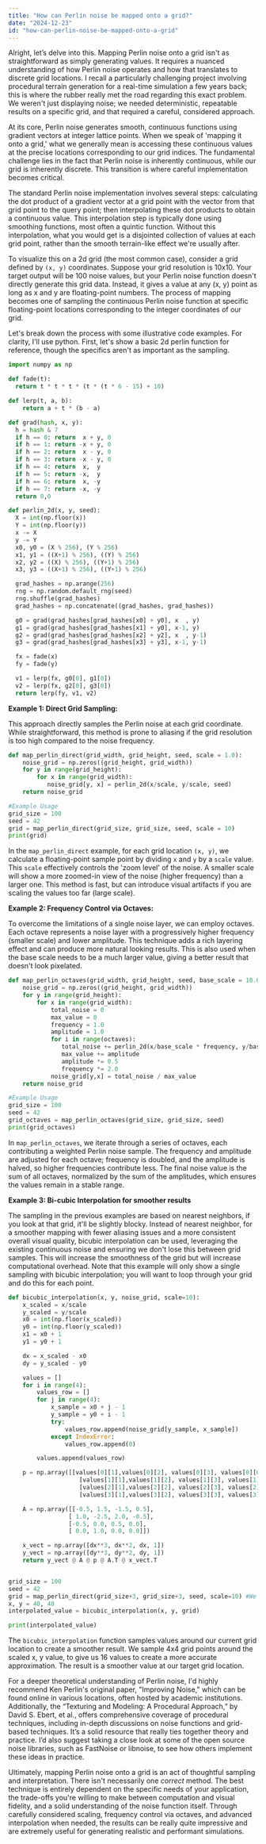 ```yaml
---
title: "How can Perlin noise be mapped onto a grid?"
date: "2024-12-23"
id: "how-can-perlin-noise-be-mapped-onto-a-grid"
---
```


Alright, let’s delve into this. Mapping Perlin noise onto a grid isn't as straightforward as simply generating values. It requires a nuanced understanding of how Perlin noise operates and how that translates to discrete grid locations. I recall a particularly challenging project involving procedural terrain generation for a real-time simulation a few years back; this is where the rubber really met the road regarding this exact problem. We weren't just displaying noise; we needed deterministic, repeatable results on a specific grid, and that required a careful, considered approach.

At its core, Perlin noise generates smooth, continuous functions using gradient vectors at integer lattice points. When we speak of 'mapping it onto a grid,' what we generally mean is accessing these continuous values at the precise locations corresponding to our grid indices. The fundamental challenge lies in the fact that Perlin noise is inherently continuous, while our grid is inherently discrete. This transition is where careful implementation becomes critical.

The standard Perlin noise implementation involves several steps: calculating the dot product of a gradient vector at a grid point with the vector from that grid point to the query point; then interpolating these dot products to obtain a continuous value. This interpolation step is typically done using smoothing functions, most often a quintic function. Without this interpolation, what you would get is a disjointed collection of values at each grid point, rather than the smooth terrain-like effect we're usually after.

To visualize this on a 2d grid (the most common case), consider a grid defined by `(x, y)` coordinates. Suppose your grid resolution is 10x10. Your target output will be 100 noise values, but your Perlin noise function doesn't directly generate this grid data. Instead, it gives a value at any (x, y) point as long as x and y are floating-point numbers. The process of mapping becomes one of sampling the continuous Perlin noise function at specific floating-point locations corresponding to the integer coordinates of our grid.

Let's break down the process with some illustrative code examples. For clarity, I'll use python. First, let's show a basic 2d perlin function for reference, though the specifics aren't as important as the sampling.

```python
import numpy as np

def fade(t):
  return t * t * t * (t * (t * 6 - 15) + 10)

def lerp(t, a, b):
    return a + t * (b - a)

def grad(hash, x, y):
  h = hash & 7
  if h == 0: return  x + y, 0
  if h == 1: return -x + y, 0
  if h == 2: return  x - y, 0
  if h == 3: return -x - y, 0
  if h == 4: return  x,  y
  if h == 5: return -x,  y
  if h == 6: return  x, -y
  if h == 7: return -x, -y
  return 0,0

def perlin_2d(x, y, seed):
  X = int(np.floor(x))
  Y = int(np.floor(y))
  x -= X
  y -= Y
  x0, y0 = (X % 256), (Y % 256)
  x1, y1 = ((X+1) % 256), ((Y) % 256)
  x2, y2 = ((X) % 256), ((Y+1) % 256)
  x3, y3 = ((X+1) % 256), ((Y+1) % 256)

  grad_hashes = np.arange(256)
  rng = np.random.default_rng(seed)
  rng.shuffle(grad_hashes)
  grad_hashes = np.concatenate((grad_hashes, grad_hashes))

  g0 = grad(grad_hashes[grad_hashes[x0] + y0], x  , y)
  g1 = grad(grad_hashes[grad_hashes[x1] + y0], x-1, y)
  g2 = grad(grad_hashes[grad_hashes[x2] + y2], x  , y-1)
  g3 = grad(grad_hashes[grad_hashes[x3] + y3], x-1, y-1)

  fx = fade(x)
  fy = fade(y)

  v1 = lerp(fx, g0[0], g1[0])
  v2 = lerp(fx, g2[0], g3[0])
  return lerp(fy, v1, v2)

```
**Example 1: Direct Grid Sampling:**

This approach directly samples the Perlin noise at each grid coordinate. While straightforward, this method is prone to aliasing if the grid resolution is too high compared to the noise frequency.
```python
def map_perlin_direct(grid_width, grid_height, seed, scale = 1.0):
    noise_grid = np.zeros((grid_height, grid_width))
    for y in range(grid_height):
        for x in range(grid_width):
           noise_grid[y, x] = perlin_2d(x/scale, y/scale, seed)
    return noise_grid

#Example Usage
grid_size = 100
seed = 42
grid = map_perlin_direct(grid_size, grid_size, seed, scale = 10)
print(grid)

```
In the `map_perlin_direct` example, for each grid location `(x, y)`, we calculate a floating-point sample point by dividing `x` and `y` by a `scale` value. This `scale` effectively controls the 'zoom level' of the noise. A smaller scale will show a more zoomed-in view of the noise (higher frequency) than a larger one. This method is fast, but can introduce visual artifacts if you are scaling the values too far (large scale).

**Example 2: Frequency Control via Octaves:**

To overcome the limitations of a single noise layer, we can employ octaves. Each octave represents a noise layer with a progressively higher frequency (smaller scale) and lower amplitude. This technique adds a rich layering effect and can produce more natural looking results. This is also used when the base scale needs to be a much larger value, giving a better result that doesn't look pixelated.
```python
def map_perlin_octaves(grid_width, grid_height, seed, base_scale = 10.0, octaves = 4):
    noise_grid = np.zeros((grid_height, grid_width))
    for y in range(grid_height):
        for x in range(grid_width):
            total_noise = 0
            max_value = 0
            frequency = 1.0
            amplitude = 1.0
            for i in range(octaves):
               total_noise += perlin_2d(x/base_scale * frequency, y/base_scale * frequency, seed + i) * amplitude
               max_value += amplitude
               amplitude *= 0.5
               frequency *= 2.0
            noise_grid[y,x] = total_noise / max_value
    return noise_grid

#Example Usage
grid_size = 100
seed = 42
grid_octaves = map_perlin_octaves(grid_size, grid_size, seed)
print(grid_octaves)

```

In `map_perlin_octaves`, we iterate through a series of octaves, each contributing a weighted Perlin noise sample. The frequency and amplitude are adjusted for each octave; frequency is doubled, and the amplitude is halved, so higher frequencies contribute less. The final noise value is the sum of all octaves, normalized by the sum of the amplitudes, which ensures the values remain in a stable range.

**Example 3: Bi-cubic Interpolation for smoother results**

The sampling in the previous examples are based on nearest neighbors, if you look at that grid, it'll be slightly blocky. Instead of nearest neighbor, for a smoother mapping with fewer aliasing issues and a more consistent overall visual quality, bicubic interpolation can be used, leveraging the existing continuous noise and ensuring we don't lose this between grid samples. This will increase the smoothness of the grid but will increase computational overhead. Note that this example will only show a single sampling with bicubic interpolation; you will want to loop through your grid and do this for each point.
```python
def bicubic_interpolation(x, y, noise_grid, scale=10):
    x_scaled = x/scale
    y_scaled = y/scale
    x0 = int(np.floor(x_scaled))
    y0 = int(np.floor(y_scaled))
    x1 = x0 + 1
    y1 = y0 + 1

    dx = x_scaled - x0
    dy = y_scaled - y0

    values = []
    for i in range(4):
        values_row = []
        for j in range(4):
            x_sample = x0 + j - 1
            y_sample = y0 + i - 1
            try:
                values_row.append(noise_grid[y_sample, x_sample])
            except IndexError:
                values_row.append(0)

        values.append(values_row)

    p = np.array([[values[0][1],values[0][2], values[0][3], values[0][0]],
                    [values[1][1],values[1][2], values[1][3], values[1][0]],
                    [values[2][1],values[2][2], values[2][3], values[2][0]],
                    [values[3][1],values[3][2], values[3][3], values[3][0]]])

    A = np.array([[-0.5, 1.5, -1.5, 0.5],
                 [ 1.0, -2.5, 2.0, -0.5],
                 [-0.5, 0.0, 0.5, 0.0],
                 [ 0.0, 1.0, 0.0, 0.0]])

    x_vect = np.array([dx**3, dx**2, dx, 1])
    y_vect = np.array([dy**3, dy**2, dy, 1])
    return y_vect @ A @ p @ A.T @ x_vect.T


grid_size = 100
seed = 42
grid = map_perlin_direct(grid_size+3, grid_size+3, seed, scale=10) #We need to add some padding to account for indexing in bicubic
x, y = 40, 40
interpolated_value = bicubic_interpolation(x, y, grid)

print(interpolated_value)
```

The `bicubic_interpolation` function samples values around our current grid location to create a smoother result. We sample 4x4 grid points around the scaled x, y value, to give us 16 values to create a more accurate approximation. The result is a smoother value at our target grid location.

For a deeper theoretical understanding of Perlin noise, I'd highly recommend Ken Perlin's original paper, "Improving Noise," which can be found online in various locations, often hosted by academic institutions. Additionally, the “Texturing and Modeling: A Procedural Approach,” by David S. Ebert, et al., offers comprehensive coverage of procedural techniques, including in-depth discussions on noise functions and grid-based techniques. It’s a solid resource that really ties together theory and practice. I’d also suggest taking a close look at some of the open source noise libraries, such as FastNoise or libnoise, to see how others implement these ideas in practice.

Ultimately, mapping Perlin noise onto a grid is an act of thoughtful sampling and interpretation. There isn't necessarily one *correct* method. The best technique is entirely dependent on the specific needs of your application, the trade-offs you're willing to make between computation and visual fidelity, and a solid understanding of the noise function itself. Through carefully considered scaling, frequency control via octaves, and advanced interpolation when needed, the results can be really quite impressive and are extremely useful for generating realistic and performant simulations.
